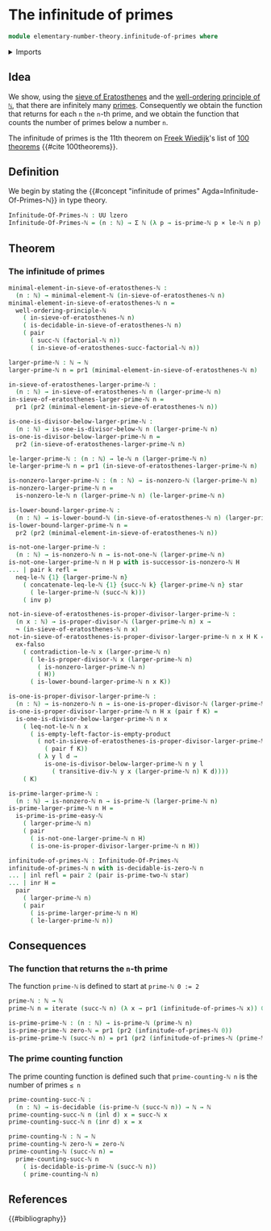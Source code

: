 # The infinitude of primes

```agda
module elementary-number-theory.infinitude-of-primes where
```

<details><summary>Imports</summary>

```agda
open import elementary-number-theory.divisibility-natural-numbers
open import elementary-number-theory.equality-natural-numbers
open import elementary-number-theory.factorials
open import elementary-number-theory.lower-bounds-natural-numbers
open import elementary-number-theory.natural-numbers
open import elementary-number-theory.prime-numbers
open import elementary-number-theory.proper-divisors-natural-numbers
open import elementary-number-theory.sieve-of-eratosthenes
open import elementary-number-theory.strict-inequality-natural-numbers
open import elementary-number-theory.well-ordering-principle-natural-numbers

open import foundation.cartesian-product-types
open import foundation.coproduct-types
open import foundation.decidable-types
open import foundation.dependent-pair-types
open import foundation.empty-types
open import foundation.identity-types
open import foundation.iterating-functions
open import foundation.negation
open import foundation.type-arithmetic-empty-type
open import foundation.unit-type
open import foundation.universe-levels
```

</details>

## Idea

We show, using the
[sieve of Eratosthenes](elementary-number-theory.sieve-of-eratosthenes.md) and
the
[well-ordering principle of `ℕ`](elementary-number-theory.well-ordering-principle-natural-numbers.md),
that there are infinitely many
[primes](elementary-number-theory.prime-numbers.md). Consequently we obtain the
function that returns for each `n` the `n`-th prime, and we obtain the function
that counts the number of primes below a number `n`.

The infinitude of primes is the 11th theorem on
[Freek Wiedijk](http://www.cs.ru.nl/F.Wiedijk/)'s list of
[100 theorems](literature.100-theorems.md) {{#cite 100theorems}}.

## Definition

We begin by stating the
{{#concept "infinitude of primes" Agda=Infinitude-Of-Primes-ℕ}} in type theory.

```agda
Infinitude-Of-Primes-ℕ : UU lzero
Infinitude-Of-Primes-ℕ = (n : ℕ) → Σ ℕ (λ p → is-prime-ℕ p × le-ℕ n p)
```

## Theorem

### The infinitude of primes

```agda
minimal-element-in-sieve-of-eratosthenes-ℕ :
  (n : ℕ) → minimal-element-ℕ (in-sieve-of-eratosthenes-ℕ n)
minimal-element-in-sieve-of-eratosthenes-ℕ n =
  well-ordering-principle-ℕ
    ( in-sieve-of-eratosthenes-ℕ n)
    ( is-decidable-in-sieve-of-eratosthenes-ℕ n)
    ( pair
      ( succ-ℕ (factorial-ℕ n))
      ( in-sieve-of-eratosthenes-succ-factorial-ℕ n))

larger-prime-ℕ : ℕ → ℕ
larger-prime-ℕ n = pr1 (minimal-element-in-sieve-of-eratosthenes-ℕ n)

in-sieve-of-eratosthenes-larger-prime-ℕ :
  (n : ℕ) → in-sieve-of-eratosthenes-ℕ n (larger-prime-ℕ n)
in-sieve-of-eratosthenes-larger-prime-ℕ n =
  pr1 (pr2 (minimal-element-in-sieve-of-eratosthenes-ℕ n))

is-one-is-divisor-below-larger-prime-ℕ :
  (n : ℕ) → is-one-is-divisor-below-ℕ n (larger-prime-ℕ n)
is-one-is-divisor-below-larger-prime-ℕ n =
  pr2 (in-sieve-of-eratosthenes-larger-prime-ℕ n)

le-larger-prime-ℕ : (n : ℕ) → le-ℕ n (larger-prime-ℕ n)
le-larger-prime-ℕ n = pr1 (in-sieve-of-eratosthenes-larger-prime-ℕ n)

is-nonzero-larger-prime-ℕ : (n : ℕ) → is-nonzero-ℕ (larger-prime-ℕ n)
is-nonzero-larger-prime-ℕ n =
  is-nonzero-le-ℕ n (larger-prime-ℕ n) (le-larger-prime-ℕ n)

is-lower-bound-larger-prime-ℕ :
  (n : ℕ) → is-lower-bound-ℕ (in-sieve-of-eratosthenes-ℕ n) (larger-prime-ℕ n)
is-lower-bound-larger-prime-ℕ n =
  pr2 (pr2 (minimal-element-in-sieve-of-eratosthenes-ℕ n))

is-not-one-larger-prime-ℕ :
  (n : ℕ) → is-nonzero-ℕ n → is-not-one-ℕ (larger-prime-ℕ n)
is-not-one-larger-prime-ℕ n H p with is-successor-is-nonzero-ℕ H
... | pair k refl =
  neq-le-ℕ {1} {larger-prime-ℕ n}
    ( concatenate-leq-le-ℕ {1} {succ-ℕ k} {larger-prime-ℕ n} star
      ( le-larger-prime-ℕ (succ-ℕ k)))
    ( inv p)

not-in-sieve-of-eratosthenes-is-proper-divisor-larger-prime-ℕ :
  (n x : ℕ) → is-proper-divisor-ℕ (larger-prime-ℕ n) x →
  ¬ (in-sieve-of-eratosthenes-ℕ n x)
not-in-sieve-of-eratosthenes-is-proper-divisor-larger-prime-ℕ n x H K =
  ex-falso
    ( contradiction-le-ℕ x (larger-prime-ℕ n)
      ( le-is-proper-divisor-ℕ x (larger-prime-ℕ n)
        ( is-nonzero-larger-prime-ℕ n)
        ( H))
      ( is-lower-bound-larger-prime-ℕ n x K))

is-one-is-proper-divisor-larger-prime-ℕ :
  (n : ℕ) → is-nonzero-ℕ n → is-one-is-proper-divisor-ℕ (larger-prime-ℕ n)
is-one-is-proper-divisor-larger-prime-ℕ n H x (pair f K) =
  is-one-is-divisor-below-larger-prime-ℕ n x
    ( leq-not-le-ℕ n x
      ( is-empty-left-factor-is-empty-product
        ( not-in-sieve-of-eratosthenes-is-proper-divisor-larger-prime-ℕ n x
          ( pair f K))
        ( λ y l d →
          is-one-is-divisor-below-larger-prime-ℕ n y l
            ( transitive-div-ℕ y x (larger-prime-ℕ n) K d))))
    ( K)

is-prime-larger-prime-ℕ :
  (n : ℕ) → is-nonzero-ℕ n → is-prime-ℕ (larger-prime-ℕ n)
is-prime-larger-prime-ℕ n H =
  is-prime-is-prime-easy-ℕ
    ( larger-prime-ℕ n)
    ( pair
      ( is-not-one-larger-prime-ℕ n H)
      ( is-one-is-proper-divisor-larger-prime-ℕ n H))

infinitude-of-primes-ℕ : Infinitude-Of-Primes-ℕ
infinitude-of-primes-ℕ n with is-decidable-is-zero-ℕ n
... | inl refl = pair 2 (pair is-prime-two-ℕ star)
... | inr H =
  pair
    ( larger-prime-ℕ n)
    ( pair
      ( is-prime-larger-prime-ℕ n H)
      ( le-larger-prime-ℕ n))
```

## Consequences

### The function that returns the `n`-th prime

The function `prime-ℕ` is defined to start at `prime-ℕ 0 := 2`

```agda
prime-ℕ : ℕ → ℕ
prime-ℕ n = iterate (succ-ℕ n) (λ x → pr1 (infinitude-of-primes-ℕ x)) 0

is-prime-prime-ℕ : (n : ℕ) → is-prime-ℕ (prime-ℕ n)
is-prime-prime-ℕ zero-ℕ = pr1 (pr2 (infinitude-of-primes-ℕ 0))
is-prime-prime-ℕ (succ-ℕ n) = pr1 (pr2 (infinitude-of-primes-ℕ (prime-ℕ n)))
```

### The prime counting function

The prime counting function is defined such that `prime-counting-ℕ n` is the
number of primes `≤ n`

```agda
prime-counting-succ-ℕ :
  (n : ℕ) → is-decidable (is-prime-ℕ (succ-ℕ n)) → ℕ → ℕ
prime-counting-succ-ℕ n (inl d) x = succ-ℕ x
prime-counting-succ-ℕ n (inr d) x = x

prime-counting-ℕ : ℕ → ℕ
prime-counting-ℕ zero-ℕ = zero-ℕ
prime-counting-ℕ (succ-ℕ n) =
  prime-counting-succ-ℕ n
    ( is-decidable-is-prime-ℕ (succ-ℕ n))
    ( prime-counting-ℕ n)
```

## References

{{#bibliography}}

